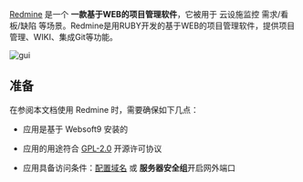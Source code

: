 [Redmine](https://www.redmine.org/) 是一个 **一款基于WEB的项目管理软件**，它被用于 云设施监控 需求/看板/缺陷  等场景。Redmine是用RUBY开发的基于WEB的项目管理软件，提供项目管理、WIKI、集成Git等功能。


![gui](https://libs.websoft9.com/Websoft9/DocsPicture/zh/redmine/redmine-gui-websoft9.jpg)


## 准备

在参阅本文档使用 Redmine 时，需要确保如下几点：

- 应用是基于 Websoft9 安装的

- 应用的用途符合 [GPL-2.0](https://opensource.org/licenses/GPL-2.0) 开源许可协议

- 应用具备访问条件：[配置域名](./domain-set) 或 **服务器安全组**开启网外端口